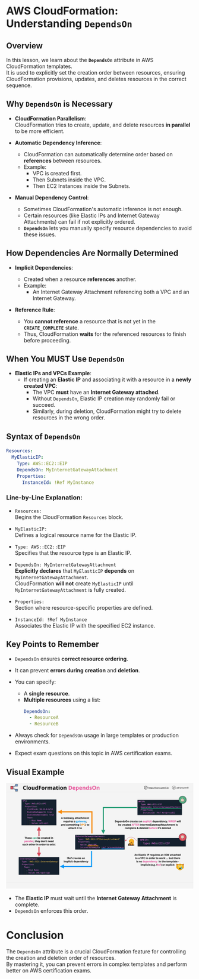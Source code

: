 # AWS CloudFormation: Understanding `DependsOn`

## Overview

In this lesson, we learn about the **`DependsOn`** attribute in AWS CloudFormation templates.  
It is used to explicitly set the creation order between resources, ensuring CloudFormation provisions, updates, and deletes resources in the correct sequence.

## Why `DependsOn` is Necessary

- **CloudFormation Parallelism**:  
  CloudFormation tries to create, update, and delete resources **in parallel** to be more efficient.

- **Automatic Dependency Inference**:

  - CloudFormation can automatically determine order based on **references** between resources.
  - Example:
    - VPC is created first.
    - Then Subnets inside the VPC.
    - Then EC2 Instances inside the Subnets.

- **Manual Dependency Control**:
  - Sometimes CloudFormation's automatic inference is not enough.
  - Certain resources (like Elastic IPs and Internet Gateway Attachments) can fail if not explicitly ordered.
  - **`DependsOn`** lets you manually specify resource dependencies to avoid these issues.

## How Dependencies Are Normally Determined

- **Implicit Dependencies**:

  - Created when a resource **references** another.
  - Example:
    - An Internet Gateway Attachment referencing both a VPC and an Internet Gateway.

- **Reference Rule**:
  - You **cannot reference** a resource that is not yet in the **`CREATE_COMPLETE`** state.
  - Thus, CloudFormation **waits** for the referenced resources to finish before proceeding.

## When You MUST Use `DependsOn`

- **Elastic IPs and VPCs Example**:
  - If creating an **Elastic IP** and associating it with a resource in a **newly created VPC**:
    - The VPC **must** have an **Internet Gateway attached**.
    - Without `DependsOn`, Elastic IP creation may randomly fail or succeed.
    - Similarly, during deletion, CloudFormation might try to delete resources in the wrong order.

## Syntax of `DependsOn`

```yaml
Resources:
  MyElasticIP:
    Type: AWS::EC2::EIP
    DependsOn: MyInternetGatewayAttachment
    Properties:
      InstanceId: !Ref MyInstance
```

### Line-by-Line Explanation:

- `Resources:`  
  Begins the CloudFormation `Resources` block.

- `MyElasticIP:`  
  Defines a logical resource name for the Elastic IP.

- `Type: AWS::EC2::EIP`  
  Specifies that the resource type is an Elastic IP.

- `DependsOn: MyInternetGatewayAttachment`  
  **Explicitly declares** that `MyElasticIP` **depends** on `MyInternetGatewayAttachment`.  
  CloudFormation **will not** create `MyElasticIP` until `MyInternetGatewayAttachment` is fully created.

- `Properties:`  
  Section where resource-specific properties are defined.

- `InstanceId: !Ref MyInstance`  
  Associates the Elastic IP with the specified EC2 instance.

## Key Points to Remember

- `DependsOn` ensures **correct resource ordering**.
- It can prevent **errors during creation** and **deletion**.
- You can specify:

  - A **single resource**.
  - **Multiple resources** using a list:
    ```yaml
    DependsOn:
      - ResourceA
      - ResourceB
    ```

- Always check for `DependsOn` usage in large templates or production environments.
- Expect exam questions on this topic in AWS certification exams.

## Visual Example

![alt text](image-12.png)

- The **Elastic IP** must wait until the **Internet Gateway Attachment** is complete.
- `DependsOn` enforces this order.

# Conclusion

The `DependsOn` attribute is a crucial CloudFormation feature for controlling the creation and deletion order of resources.  
By mastering it, you can prevent errors in complex templates and perform better on AWS certification exams.
